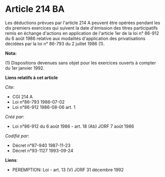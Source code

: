 # Article 214 BA

Les déductions prévues par l'article 214 A peuvent être opérées pendant les dix premiers exercices qui suivent la date
d'émission des titres participatifs remis en échange d'actions en application de l'article 1er de la loi n° 86-912 du 6 août
1986 relative aux modalités d'application des privatisations décidées par la loi n° 86-793 du 2 juillet 1986 (1).

**Nota:**

(1) Dispositions devenues sans objet pour les exercices ouverts à compter du 1er janvier 1992.

**Liens relatifs à cet article**

_Cite_:

  - CGI 214 A
  - Loi n°86-793 1986-07-02
  - Loi n°86-912 1986-08-06 art. 1

_Créé par_:

  - Loi n°86-912 du 6 août 1986 - art. 18 (Ab) JORF 7 août 1986

_Codifié par_:

  - Décret n°87-940 1987-11-23
  - Décret n°93-1127 1993-09-24

**Liens**:

  - PEREMPTION: Loi - art. 13 (V) JORF 31 décembre 1992
